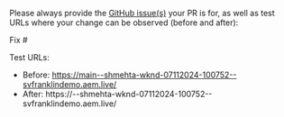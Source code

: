 Please always provide the [GitHub issue(s)](../issues) your PR is for, as well as test URLs where your change can be observed (before and after):

Fix #<gh-issue-id>

Test URLs:
- Before: https://main--shmehta-wknd-07112024-100752--svfranklindemo.aem.live/
- After: https://<branch>--shmehta-wknd-07112024-100752--svfranklindemo.aem.live/

